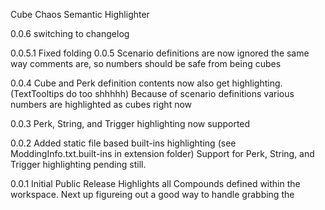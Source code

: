 Cube Chaos Semantic Highlighter

0.0.6 switching to changelog

0.0.5.1 Fixed folding
0.0.5 Scenario definitions  are now ignored the same way comments are, so numbers should be safe from being cubes

0.0.4 Cube and Perk definition contents now also get highlighting. (TextTooltips do too shhhhh)
Because of scenario definitions various numbers are highlighted as cubes right now 

0.0.3 Perk, String, and Trigger highlighting now supported

0.0.2 Added static file based built-ins highlighting (see ModdingInfo.txt.built-ins in extension folder)
Support for Perk, String, and Trigger highlighting pending still.

0.0.1 Initial Public Release
Highlights all Compounds defined within the workspace.
Next up figureing out a good way to handle grabbing the 